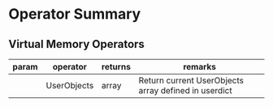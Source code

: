 # Operator Summary

## Virtual Memory Operators

|param|operator|returns|remarks
|-|-|-|-
||UserObjects|array|Return current UserObjects array defined in userdict
